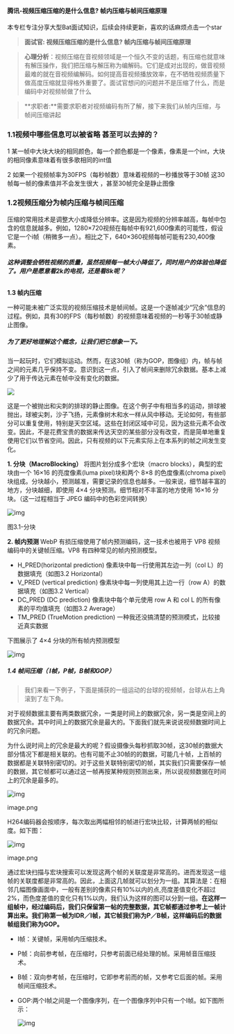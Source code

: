 #### 腾讯-视频压缩压缩的是什么信息? 帧内压缩与帧间压缩原理

本专栏专注分享大型Bat面试知识，后续会持续更新，喜欢的话麻烦点击一个star

> **面试官: 视频压缩压缩的是什么信息? 帧内压缩与帧间压缩原理**



> **心理分析**：视频压缩在音视频领域是一个恒久不变的话题，有压缩也就意味有解压操作，我们把压缩与解压称为编解码。它们是成对出现的，做音视频最难的就在音视频编解码。如何提高音视频播放效率，在不牺牲视频质量下 做高度压缩就显得格外重要了。面试官想问的问题并不是压缩了什么，而是编码中对视频帧做了什么

> **求职者:**需要求职者对视频编码有所了解，接下来我们从帧内压缩，与帧间压缩讲起



### **1.1视频中哪些信息可以被省略 甚至可以去掉的？**

1  某一帧中大块大块的相同颜色，每一个颜色都是一个像素，像素是一个int，大块的相同像素意味着有很多歌相同的int值  

2  如果一个视频帧率为30FPS（每秒帧数）意味着视频的一秒播放等于30帧  这30帧每一帧的像素值并不会发生很大 ，甚至30帧完全是静止图像

### 1.2视频压缩分为帧内压缩与帧间压缩

压缩的常用技术是调整大小或降低分辨率。这是因为视频的分辨率越高，每帧中包含的信息就越多。例如，1280×720视频在每帧中有921,600像素的可能性，假设它是一个i帧（稍微多一点）。相比之下，640×360视频每帧可能有230,400像素。

##### 这种调整会牺牲视频的质量，虽然视频每一帧大小降低了，同时用户的体验也降低了。用户是愿意看2k的电视，还是看8k呢？

##  



**1.3  帧内压缩**

一种可能未被广泛实现的视频压缩技术是帧间帧。这是一个逐帧减少“冗余”信息的过程。例如，具有30的FPS（每秒帧数）的视频意味着视频的一秒等于30帧或静止图像。

##### 为了更好地理解这个概念，让我们把它想象一下。

当一起玩时，它们模拟运动。然而，在这30帧（称为GOP，图像组）内，帧与帧之间的元素几乎保持不变。意识到这一点，引入了帧间来删除冗余数据。基本上减少了用于传达元素在帧中没有变化的数据。

![](img/video-encoding-interframe-before.jpg)





这是一个被抛出和尖刺的排球的静止图像。在这个例子中有相当多的运动，排球被抛出，球被尖刺，沙子飞扬，元素像树木和水一样从风中移动。无论如何，有些部分可以重复使用，特别是天空区域。这些在封闭区域中可见，因为这些元素不会改变。因此，不是花费宝贵的数据来传达天空的某些部分没有改变，而是简单地重复使用它们以节省空间。因此，只有视频的以下元素实际上在本系列的帧之间发生变化。

**1. 分块（MacroBlocking）**
 将图片划分成多个宏块（macro blocks），典型的宏块由一个 16×16 的亮度像素(luma pixel)块和两个 8×8 的色度像素(chroma pixel)块组成。分块越小，预测越准，需要记录的信息也越多。一般来说，细节越丰富的地方，分块越细，即使用 4×4 分块预测。细节相对不丰富的地方使用 16×16 分块。（这一过程相当于 JPEG 编码中的色彩空间转换）
 



![img](img/1566387241(1).jpg)

图3.1-分块



**2. 帧内预测**
 WebP 有损压缩使用了帧内预测编码，这一技术也被用于 VP8 视频编码中的关键帧压缩。VP8 有四种常见的帧内预测模型。

- H_PRED(horizontal prediction)
   像素块中每一行使用其左边一列（col L）的数据填充（如图3.2 Horizontal）
- V_PRED (vertical prediction)
   像素块中每一列使用其上边一行（row A）的数据填充（如图3.2 Vertical）
- DC_PRED (DC prediction)
   像素块中每个单元使用 row A 和 col L 的所有像素的平均值填充（如图3.2 Average）
- TM_PRED (TrueMotion prediction)
   一种我还没搞清楚的预测模式，比较接近真实数据

下图展示了 4×4 分块的所有帧内预测模型





![img](img/192464-a424e528aac2482c.png)



##### 1.4 帧间压缩（ I帧，P帧，B帧和GOP）

> 我们来看一下例子，下面是捕获的一组运动的台球的视频帧，台球从右上角滚到了左下角。

对于视频数据主要有两类数据冗余，一类是时间上的数据冗余，另一类是空间上的数据冗余。其中时间上的数据冗余是最大的。下面我们就先来说说视频数据时间上的冗余问题。

为什么说时间上的冗余是最大的呢？假设摄像头每秒抓取30帧，这30帧的数据大部分情况下都是相关联的。也有可能不止30帧的的数据，可能几十帧，上百帧的数据都是关联特别密切的。对于这些关联特别密切的帧，其实我们只需要保存一帧的数据，其它帧都可以通过这一帧再按某种规则预测出来，所以说视频数据在时间上的冗余是最多的。



![img](img/video1.png)

image.png



H264编码器会按顺序，每次取出两幅相邻的帧进行宏块比较，计算两帧的相似度。如下图：





![img](img/video2.png)

image.png

通过宏块扫描与宏块搜索可以发现这两个帧的关联度是非常高的。进而发现这一组帧的关联度都是非常高的。因此，上面这几帧就可以划分为一组。其算法是：在相邻几幅图像画面中，一般有差别的像素只有10%以内的点,亮度差值变化不超过2%，而色度差值的变化只有1%以内，我们认为这样的图可以分到一组。**在这样一组帧中，经过编码后，我们只保留第一帖的完整数据，其它帧都通过参考上一帧计算出来。我们称第一帧为IDR／I帧，其它帧我们称为P／B帧，这样编码后的数据帧组我们称为GOP。**

- I帧：关键帧，采用帧内压缩技术。

- P帧：向前参考帧，在压缩时，只参考前面已经处理的帧。采用帧音压缩技术。

- B帧：双向参考帧，在压缩时，它即参考前而的帧，又参考它后面的帧。采用帧间压缩技术。

- GOP:两个I帧之间是一个图像序列，在一个图像序列中只有一个I帧。如下图所示：

  

  ![img](img/2354823-41f1d82670b9c29e.png)

